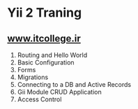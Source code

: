 Yii 2 Traning
=============

www.itcollege.ir
----------------



1. Routing and Hello World
2. Basic Configuration
3. Forms
4. Migrations
5. Connecting to a DB and Active Records
6. Gii Module CRUD Application
7. Access Control
